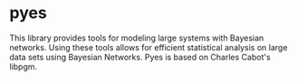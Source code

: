 pyes
====

This library provides tools for modeling large systems with Bayesian networks. Using these tools allows for efficient statistical analysis on large data sets using Bayesian Networks. Pyes is based on Charles Cabot's libpgm.
